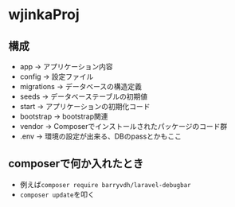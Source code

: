 # wjinkaProj

## 構成
* app -> アプリケーション内容
* config -> 設定ファイル
* migrations -> データベースの構造定義
* seeds -> データベーステーブルの初期値
* start -> アプリケーションの初期化コード
* bootstrap -> bootstrap関連
* vendor -> Composerでインストールされたパッケージのコード群
* .env -> 環境の設定が出来る、DBのpassとかもここ

## composerで何か入れたとき
* 例えば`composer require barryvdh/laravel-debugbar`
* `composer update`を叩く
